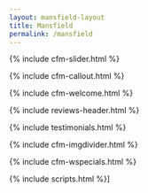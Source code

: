 ```yaml
---
layout: mansfield-layout
title: Mansfield
permalink: /mansfield
---
```

<!-- Slider In Section -->
{% include cfm-slider.html %}
<!-- Call Out Section -->
{% include cfm-callout.html %}
<!-- Location Welcome Section -->
{% include cfm-welcome.html %}
<!-- Review Header Section -->
{% include reviews-header.html %}
<!-- Testimonials Section -->
{% include testimonials.html %}
<!-- Image Divider Section -->
{% include cfm-imgdivider.html %}
<!-- Weekly Specials Section -->
{% include cfm-wspecials.html %}
<!-- Footer Section -->

{% include scripts.html %}]